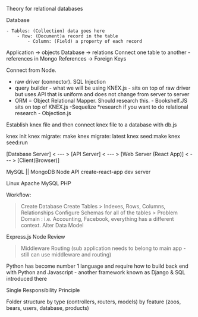 Theory for relational databases

Database

    - Tables: (Collection) data goes here
        - Row: (Document)a record in the table
            - Column: (Field) a property of each record

Application -> objects
Database    -> relations
Connect one table to another - references in Mongo
References -> Foreign Keys

Connect from Node.
- raw driver (connector). SQL Injection
- query builder - what we will be using KNEX.js - sits on top of raw driver but uses API that is uniform and does not change from server to server
- ORM = Object Relational Mapper. 
    Should research this. 
        - Bookshelf.JS sits on top of KNEX.js -Sequelize *research if you want to do relational research
        - Objection.js

Establish knex file and then connect knex file to a database with db.js

knex init
knex migrate: make <name>
knex migrate: latest
knex seed:make
knex seed:run

[Database Server] < --- > [API Server] < --- > [Web Server (React App)] < --- > [Client(Browser)]

MySQL || MongoDB     Node API       create-react-app dev server

Linux
Apache
MySQL
PHP

Workflow:
> Create Database
> Create Tables
    > Indexes, Rows, Columns, Relationships
> Configure Schemas for all of the tables
    > Problem Domain : i.e. Accounting, Facebook, everything has a different context.
> Alter Data Model

Express.js Node Review

> Middleware 
> Routing (sub application needs to belong to main app - still can use middleware and routing)

Python has become number 1 language and require how to build back end with Python and Javascript - another framework known as Django & SQL introduced there

Single Responsibility Principle

Folder structure
by type (controllers, routers, models)
by feature (zoos, bears, users, database, products)

